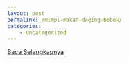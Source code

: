 ```yaml
---
layout: post
permalink: /mimpi-makan-daging-bebek/
categories:
    - Uncategorized
---
```


[Baca Selengkapnya](/04)